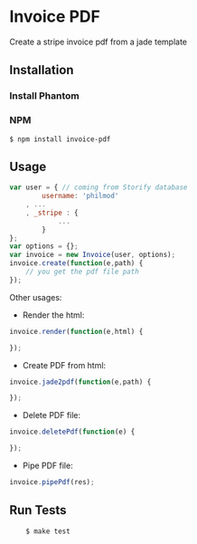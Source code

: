# Invoice PDF

  Create a stripe invoice pdf from a jade template

## Installation

### Install Phantom

### NPM
    $ npm install invoice-pdf
  
## Usage

```js
var user = { // coming from Storify database
		username: 'philmod'
	, ...
	, _stripe : {
			...
		}
};
var options = {};
var invoice = new Invoice(user, options);
invoice.create(function(e,path) {
	// you get the pdf file path
});
```

Other usages: 
 - Render the html:

```js
invoice.render(function(e,html) {

});
```

 - Create PDF from html:

```js
invoice.jade2pdf(function(e,path) {

});
```

 - Delete PDF file:

```js
invoice.deletePdf(function(e) {

});
```

 - Pipe PDF file:

```js
invoice.pipePdf(res);
```

## Run Tests
		$ make test